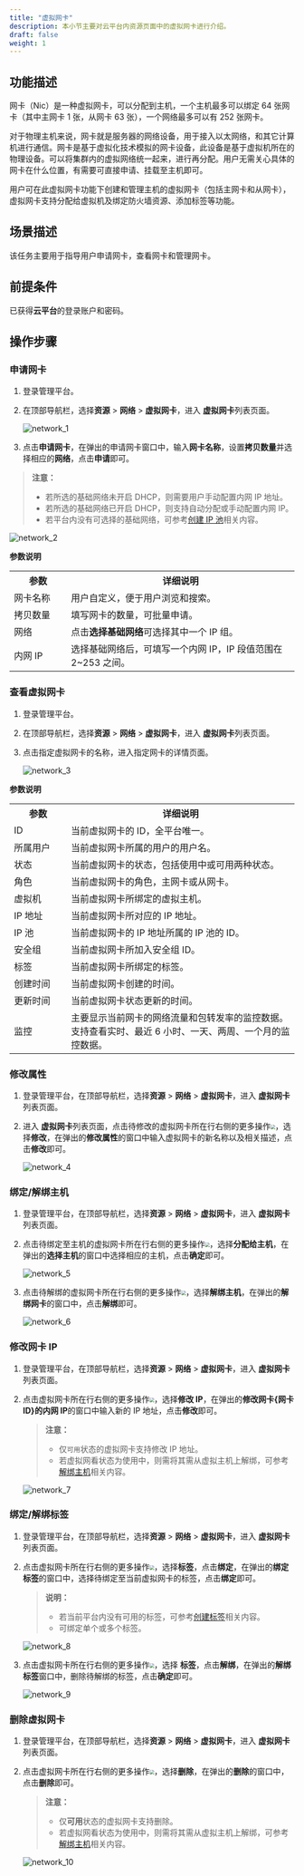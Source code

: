 ```yaml
---
title: "虚拟网卡"
description: 本小节主要对云平台内资源页面中的虚拟网卡进行介绍。
draft: false
weight: 1
---
```


## 功能描述

网卡（Nic）是一种虚拟网卡，可以分配到主机，一个主机最多可以绑定 64 张网卡（其中主网卡 1 张，从网卡 63 张），一个网络最多可以有 252 张网卡。

对于物理主机来说，网卡就是服务器的网络设备，用于接入以太网络，和其它计算机进行通信。网卡是基于虚拟化技术模拟的网卡设备，此设备是基于虚拟机所在的物理设备。可以将集群内的虚拟网络统一起来，进行再分配。用户无需关心具体的网卡在什么位置，有需要可直接申请、挂载至主机即可。

用户可在此虚拟网卡功能下创建和管理主机的虚拟网卡（包括主网卡和从网卡），虚拟网卡支持分配给虚拟机及绑定防火墙资源、添加标签等功能。


## 场景描述

该任务主要用于指导用户申请网卡，查看网卡和管理网卡。

## 前提条件

已获得**云平台**的登录账户和密码。

## 操作步骤

### 申请网卡

1. 登录管理平台。

2. 在顶部导航栏，选择**资源** > **网络** > **虚拟网卡**，进入 **虚拟网卡**列表页面。
   
   ![network_1](../../../_images/network_1.png)

3. 点击**申请网卡**，在弹出的申请网卡窗口中，输入**网卡名称**，设置**拷贝数量**并选择相应的**网络**，点击**申请**即可。

  > **注意：**
  > 
  > - 若所选的基础网络未开启 DHCP，则需要用户手动配置内网 IP 地址。
  > - 若所选的基础网络已开启 DHCP，则支持自动分配或手动配置内网 IP。
  > - 若平台内没有可选择的基础网络，可参考[创建 IP 池](/resource/network/ip#创建-ip-池)相关内容。

  ![network_2](../../../_images/network_2.png)

**参数说明**

 <table>
 <tr>
     <th style="width:20%">参数</th> 
     <th style="width:80%">详细说明</th>
  </tr>
  <tr>
     <td> 网卡名称 </td>
     <td> 用户自定义，便于用户浏览和搜索。</td>
  </tr>
  <tr>
     <td> 拷贝数量 </td>
     <td> 填写网卡的数量，可批量申请。</td>
  </tr> 
  <tr>
     <td> 网络</td>
     <td> 点击<b>选择基础网络</b>可选择其中一个 IP 组。</td>
  </tr>  
  <tr>
     <td> 内网 IP</td>
     <td> 选择基础网络后，可填写一个内网 IP，IP 段值范围在 2~253 之间。</td>
  </tr>  
  </table>


### 查看虚拟网卡

1. 登录管理平台。

2. 在顶部导航栏，选择**资源** > **网络** > **虚拟网卡**，进入 **虚拟网卡**列表页面。

3. 点击指定虚拟网卡的名称，进入指定网卡的详情页面。

    ![network_3](../../../_images/network_3.png)

**参数说明**

 <table>
 <tr>
     <th style="width:20%">参数</th> 
     <th style="width:80%">详细说明</th>
  </tr>
  <tr>
     <td> ID </td>
     <td>当前虚拟网卡的 ID，全平台唯一。</td>
  </tr>
  <tr>
     <td>所属用户</td>
     <td>当前虚拟网卡所属的用户的用户名。</td>
  </tr>
  <tr>
     <td>状态</td>
     <td>当前虚拟网卡的状态，包括使用中或可用两种状态。</td>
  </tr>
  <tr>
     <td>角色</td>
     <td>当前虚拟网卡的角色，主网卡或从网卡。</td>
  </tr>
  <tr>
     <td>虚拟机</td>
     <td>当前虚拟网卡所绑定的虚拟主机。</td>
  </tr>
  <tr>
     <td>IP 地址</td>
     <td>当前虚拟网卡所对应的 IP 地址。</td>
  </tr>
  <tr>
     <td>IP 池</td>
     <td>当前虚拟网卡的 IP 地址所属的 IP 池的 ID。</td>
  </tr>
  <tr>
     <td>安全组</td>
     <td>当前虚拟网卡所加入安全组 ID。</td>
  </tr>
  <tr>
     <td>标签</td>
     <td>当前虚拟网卡所绑定的标签。</td>
  </tr>
  <tr>
     <td>创建时间</td>
     <td>当前虚拟网卡创建的时间。</td>
  </tr>
  <tr>
     <td>更新时间</td>
     <td>当前虚拟网卡状态更新的时间。</td>
  </tr>
  <tr>
     <td>监控</td>
     <td>主要显示当前网卡的网络流量和包转发率的监控数据。支持查看实时、最近 6 小时、一天、两周、一个月的监控数据。 </td>
  </tr>
 </table>

### 修改属性

1. 登录管理平台，在顶部导航栏，选择**资源** > **网络** > **虚拟网卡**，进入 **虚拟网卡**列表页面。

2. 进入 **虚拟网卡**列表页面，点击待修改的虚拟网卡所在行右侧的更多操作<img src="../../../_images/more_operation.png" style="zoom:50%;" />，选择**修改**，在弹出的**修改属性**的窗口中输入虚拟网卡的新名称以及相关描述，点击**修改**即可。

    ![network_4](../../../_images/network_4.png)
   
 ### 绑定/解绑主机

1. 登录管理平台，在顶部导航栏，选择**资源** > **网络** > **虚拟网卡**，进入 **虚拟网卡**列表页面。

2. 点击待绑定至主机的虚拟网卡所在行右侧的更多操作<img src="../../../_images/more_operation.png" style="zoom:50%;" />，选择**分配给主机**，在弹出的**选择主机**的窗口中选择相应的主机，点击**确定**即可。

    ![network_5](../../../_images/network_5.png)

3. 点击待解绑的虚拟网卡所在行右侧的更多操作<img src="../../../_images/more_operation.png" style="zoom:50%;" />，选择**解绑主机**，在弹出的**解绑网卡**的窗口中，点击**解绑**即可。

    ![network_6](../../../_images/network_6.png)


### 修改网卡 IP

1. 登录管理平台，在顶部导航栏，选择**资源** > **网络** > **虚拟网卡**，进入 **虚拟网卡**列表页面。


2. 点击虚拟网卡所在行右侧的更多操作<img src="../../../_images/more_operation.png" style="zoom:50%;" />，选择**修改 IP**，在弹出的**修改网卡{网卡 ID}的内网 IP**的窗口中输入新的 IP 地址，点击**修改**即可。

   > **注意：**
   > 
   > - 仅`可用`状态的虚拟网卡支持修改 IP 地址。
   > - 若虚拟网看状态为使用中，则需将其需从虚拟主机上解绑，可参考[解绑主机](#绑定解绑主机)相关内容。

   ![network_7](../../../_images/network_7.png)

### 绑定/解绑标签

1. 登录管理平台，在顶部导航栏，选择**资源** > **网络** > **虚拟网卡**，进入 **虚拟网卡**列表页面。


2. 点击虚拟网卡所在行右侧的更多操作<img src="../../../_images/more_operation.png" style="zoom:50%;" />，选择**标签**，点击**绑定**，在弹出的**绑定标签**的窗口中，选择待绑定至当前虚拟网卡的标签，点击**绑定**即可。

   > **说明：**
   >
   > - 若当前平台内没有可用的标签，可参考[创建标签](/ops_tool/label/create_label)相关内容。
   > - 可绑定单个或多个标签。

   ![network_8](../../../_images/network_8.png)

3. 点击虚拟网卡所在行右侧的更多操作<img src="../../../_images/more_operation.png" style="zoom:50%;" />，选择 **标签**，点击**解绑**，在弹出的**解绑标签**窗口中，删除待解绑的标签，点击**确定**即可。

   ![network_9](../../../_images/network_9.png)

### 删除虚拟网卡

1. 登录管理平台，在顶部导航栏，选择**资源** > **网络** > **虚拟网卡**，进入 **虚拟网卡**列表页面。


2. 点击虚拟网卡所在行右侧的更多操作<img src="../../../_images/more_operation.png" style="zoom:50%;" />，选择**删除**，在弹出的**删除**的窗口中，点击**删除**即可。

   > **注意：**
   > 
   > - 仅**可用**状态的虚拟网卡支持删除。
   > - 若虚拟网看状态为使用中，则需将其需从虚拟主机上解绑，可参考[解绑主机](#绑定解绑主机)相关内容。

   ![network_10](../../../_images/network_10.png)



